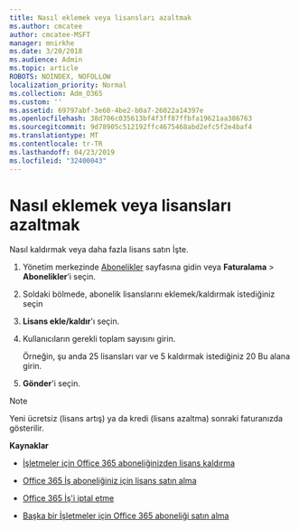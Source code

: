 ```yaml
---
title: Nasıl eklemek veya lisansları azaltmak
ms.author: cmcatee
author: cmcatee-MSFT
manager: mnirkhe
ms.date: 3/20/2018
ms.audience: Admin
ms.topic: article
ROBOTS: NOINDEX, NOFOLLOW
localization_priority: Normal
ms.collection: Adm_O365
ms.custom: ''
ms.assetid: 69797abf-3e60-4be2-b0a7-26022a14397e
ms.openlocfilehash: 38d706c035613bf4f3ff87ffbfa19621aa386763
ms.sourcegitcommit: 9d78905c512192ffc4675468abd2efc5f2e4baf4
ms.translationtype: MT
ms.contentlocale: tr-TR
ms.lasthandoff: 04/23/2019
ms.locfileid: "32400043"
---
```

# <a name="how-to-add-or-reduce-licenses"></a>Nasıl eklemek veya lisansları azaltmak

Nasıl kaldırmak veya daha fazla lisans satın İşte.
  
1. Yönetim merkezinde [Abonelikler](https://go.microsoft.com/fwlink/p/?linkid=842054) sayfasına gidin veya **Faturalama** \> **Abonelikler**’i seçin.
    
2. Soldaki bölmede, abonelik lisanslarını eklemek/kaldırmak istediğiniz seçin
    
3. **Lisans ekle/kaldır**'ı seçin.
    
4. Kullanıcıların gerekli toplam sayısını girin.
    
    Örneğin, şu anda 25 lisansları var ve 5 kaldırmak istediğiniz 20 Bu alana girin.
    
5. **Gönder**'i seçin.
    
> [!NOTE]
> Yeni ücretsiz (lisans artış) ya da kredi (lisans azaltma) sonraki faturanızda gösterilir. 
  
 **Kaynaklar**
  
- [İşletmeler için Office 365 aboneliğinizden lisans kaldırma](https://support.office.com/article/9c64d127-e2dd-4ecc-81f5-2f87e5a74803)
    
- [Office 365 İş aboneliğiniz için lisans satın alma](https://support.office.com/article/36081d8d-b3fa-4948-8c34-e217bba825e1)
    
- [Office 365 İş'i iptal etme](https://support.office.com/article/b1bc0bef-4608-4601-813a-cdd9f746709a)
    
- [Başka bir İşletmeler için Office 365 aboneliği satın alma](https://support.office.com/article/fab3b86c-3359-4042-8692-5d4dc7550b7c)
    

